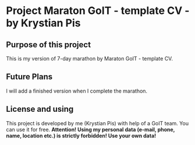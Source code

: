 # Project Maraton GoIT - template CV - by Krystian Pis
## Purpose of this project
This is my version of 7-day marathon by Maraton GoIT - template CV.
## Future Plans
I will add a finished version when I complete the marathon.
## License and using
This project is developed by me (Krystian Pis) with help of a GoIT team. You can use it for free.
**Attention! Using my personal data (e-mail, phone, name, location etc.) is strictly forbidden! Use your own data!**